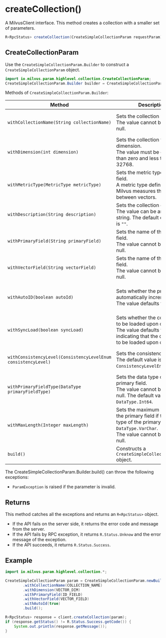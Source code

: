 # createCollection()

A MilvusClient interface. This method creates a collection with a smaller set of parameters.

```Java
R<RpcStatus> createCollection(CreateSimpleCollectionParam requestParam);
```

## CreateCollectionParam

Use the `CreateSimpleCollectionParam.Builder` to construct a `CreateSimpleCollectionParam` object.

```Java
import io.milvus.param.highlevel.collection.CreateCollectionParam;
CreateSimpleCollectionParam.Builder builder = CreateSimpleCollectionParam.newBuilder();
```

Methods of `CreateSimpleCollectionParam.Builder`:

| Method | Description | Parameters |
| --- | --- | --- |
| `withCollectionName(String collectionName)` |  Sets the collection name.<br>The value cannot be empty or null. | `collectionName`: Name of the collection to create. |
| `withDimension(int dimension)` |  Sets the collection vector dimension.<br>The value must be greater than zero and less than 32768. | `dimension`: Number of dimensions for the vector field of the collection. |
| `withMetricType(MetricType metricType)` | Sets the metric type of vector field.<br>A metric type defines how Milvus measures the distance between vectors. | `metricType`: Algorithm used to measure the distance between vectors. |
| `withDescription(String description)` | Sets the collection description.<br>The value can be an empty string. The default description is `""`. | `description`: Description of the collection. |
| `withPrimaryField(String primaryField)` | Sets the name of the primary field.<br>The value cannot be empty or null. | `primaryField`: Customized name of the primary field. |
| `withVectorField(String vectorField)` | Sets the name of the vector field.<br>The value cannot be empty or null. | `primaryField`: Customized name of the vector field. |
| `withAutoID(boolean autoId)` | Sets whether the primary field automatically increments<br>The value defaults to `false`. | `autoId`: Whether the primary field automatically increments is allowed. |
| `withSyncLoad(boolean syncLoad)` | Sets whether the collection is to be loaded upon creation.<br>The value defaults to `true`, indicating that the collection is to be loaded upon creation. | `syncLoad`: Whether the collection is to be loaded upon creation. |
| `withConsistencyLevel(ConsistencyLevelEnum consistencyLevel)` | Sets the consistency level. <br>The default value is `ConsistencyLevelEnum.BOUNDED`. | `consistencyLevel`: The consistency level of the collection. |
| `withPrimaryFieldType(DataType primaryFieldType)` | Sets the data type of the primary field. <br>The value cannot be empty or null. The default value is `DataType.Int64`. | `primaryFieldType`: The data type of the primary field. |
| `withMaxLength(Integer maxLength)` | Sets the maximum length of the primary field if the data type of the primary field `DataType.VarChar`. <br>The value cannot be empty or null. | `maxLength`: The maximum length of the primary field if its data type is `DataType.VarChar`. |
| `build()` |  Constructs a `CreateSimpleCollectionParam` object. | N/A |

The CreateSimpleCollectionParam.Builder.build() can throw the following exceptions:

- `ParamException` is raised if the parameter is invalid.

## Returns

This method catches all the exceptions and returns an `R<RpcStatus>` object.

- If the API fails on the server side, it returns the error code and message from the server.
- If the API fails by RPC exception, it returns `R.Status.Unknow` and the error message of the exception.
- If the API succeeds, it returns `R.Status.Success`.

## Example

```Java
import io.milvus.param.highlevel.collection.*;

CreateSimpleCollectionParam param = CreateSimpleCollectionParam.newBuilder()
        .withCollectionName(COLLECTION_NAME)
        .withDimension(VECTOR_DIM)
        .withPrimaryField(ID_FIELD)
        .withVectorField(VECTOR_FIELD)
        .withAutoId(true)
        .build();

R<RpcStatus> response = client.createCollection(param);
if (response.getStatus() != R.Status.Success.getCode()) {
    System.out.println(response.getMessage());
}
```
